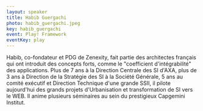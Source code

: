 ```yaml
---
layout: speaker
title: Habib Guergachi
photo: habib_guergachi.jpeg
key: habib_guergachi
event: Play! Framework
eventKey: play
---
```


Habib, co-fondateur et PDG de Zenexity, fait partie des architectes français qui ont introduit des concepts forts, comme le "coefficient d'intégrabilité" des applications.
Plus de 7 ans à la Direction Centrale des SI d'AXA, plus de 3 ans à Direction de la Stratégie des SI à la Société Générale, 5 ans au comité exécutif et Direction Technique d'une grande SSII, il pilote aujourd'hui des grands projets d'Urbanisation et transformation de SI vers le WEB.
Il anime plusieurs séminaires au sein du prestigieux Capgemini Institut.
